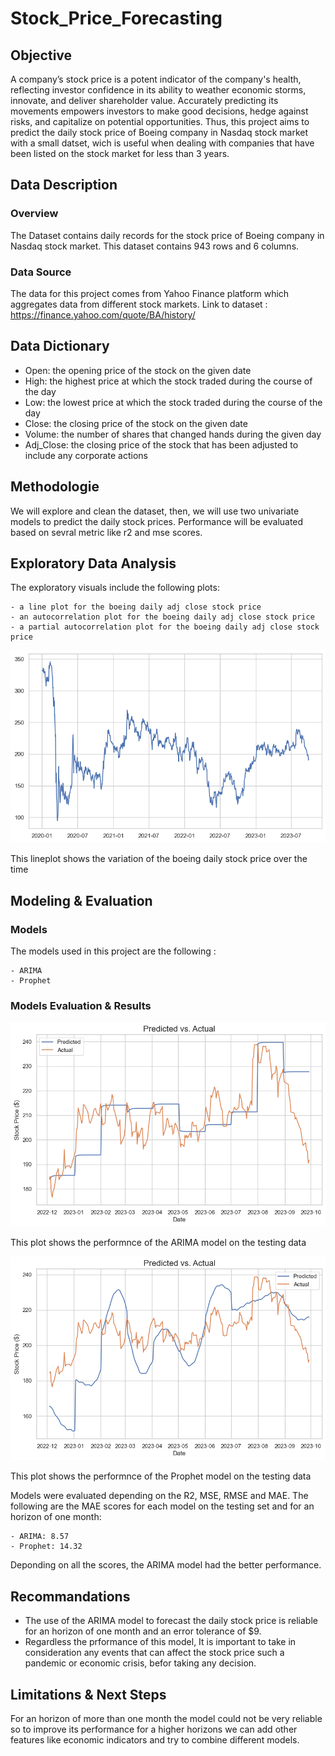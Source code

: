 # Stock_Price_Forecasting

## Objective
A company’s stock price is a potent indicator of the company's health, reflecting investor confidence in its ability to weather economic storms, innovate, and deliver shareholder value. Accurately predicting its movements empowers investors to make good decisions, hedge against risks, and capitalize on potential opportunities. Thus, this project aims to predict the daily stock price of Boeing company in Nasdaq stock market with a small datset, wich is useful when dealing with companies that have been listed on the stock market for less than 3 years.

## Data Description

### Overview
The Dataset contains daily records for the stock price of Boeing company in Nasdaq stock market.
This dataset contains 943 rows and 6 columns.

### Data Source
The data for this project comes from Yahoo Finance platform which aggregates data from different stock markets.
Link to dataset : https://finance.yahoo.com/quote/BA/history/

## Data Dictionary
- Open: the opening price of the stock on the given date
- High: the highest price at which the stock traded during the course of the day
- Low: the lowest price at which the stock traded during the course of the day
- Close: the closing price of the stock on the given date
- Volume: the number of shares that changed hands during the given day
- Adj_Close: the closing price of the stock that has been adjusted to include any corporate actions

## Methodologie
We will explore and clean the dataset, then, we will use two univariate models to predict the daily stock prices. Performance will be evaluated based on sevral metric like r2 and mse scores.

## Exploratory Data Analysis

The exploratory visuals include the following plots:

    - a line plot for the boeing daily adj close stock price
    - an autocorrelation plot for the boeing daily adj close stock price
    - a partial autocorrelation plot for the boeing daily adj close stock price
    
<p align = "center"> 
  <img src = "https://github.com/Mahdi-Kriaa/Stock_Price_Forecasting/blob/main/Images/boeing_stock_price_lineplot.png">
</p>

This lineplot shows the variation of the boeing daily stock price over the time
## Modeling & Evaluation

###  Models
The models used in this project are the following :

    - ARIMA
    - Prophet
    
### Models Evaluation & Results

<p align = "center"> 
  <img src = "https://github.com/Mahdi-Kriaa/Stock_Price_Forecasting/blob/main/Images/arima_test.png">
</p>

This plot shows the performnce of the ARIMA model on the testing data


<p align = "center"> 
  <img src = "https://github.com/Mahdi-Kriaa/Stock_Price_Forecasting/blob/main/Images/prophet_test.png">
</p>

This plot shows the performnce of the Prophet model on the testing data


Models were evaluated depending on the R2, MSE, RMSE and MAE. The following are the MAE scores for each model on the testing set and for an horizon of one month:

    - ARIMA: 8.57 
    - Prophet: 14.32

Deponding on all the scores, the ARIMA model had the better performance.

## Recommandations
- The use of the ARIMA model to forecast the daily stock price is reliable for an horizon of one month and an error tolerance of $9.
- Regardless the prformance of this model, It is important to take in consideration any events that can affect the stock price such a pandemic or economic crisis, befor taking any decision.

## Limitations & Next Steps
For an horizon of more than one month the model could not be very reliable so to improve its performance for a higher horizons we can add other features like economic indicators and try to combine different models.
 
